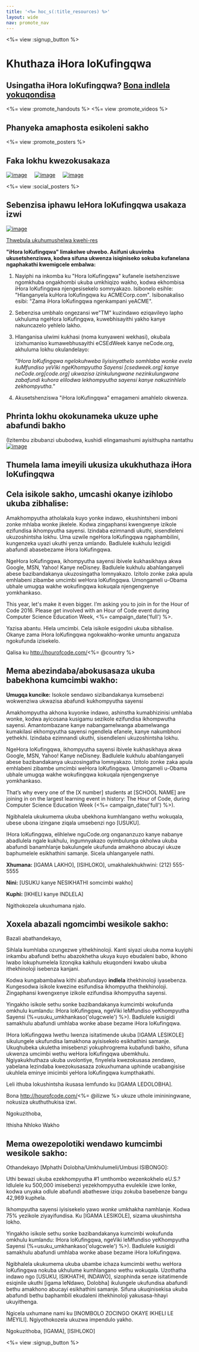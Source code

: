 ```yaml
---
title: '<%= hoc_s(:title_resources) %>'
layout: wide
nav: promote_nav
---
```

<%= view :signup_button %>

<link rel="stylesheet" type="text/css" href="/css/promote-page.css"></link>

# Khuthaza iHora loKufingqwa

## Usingatha iHora loKufingqwa? [Bona indlela yokuqondisa](<%= resolve_url('/how-to') %>)

<%= view :promote_handouts %> <%= view :promote_videos %>

<a id="posters"></a>

## Phanyeka amaphosta esikoleni sakho

<%= view :promote_posters %>

<a id="social"></a>

## Faka lokhu kwezokusakaza

[![image](/images/fit-250/social-1.jpg)](/images/social-1.jpg)&nbsp;&nbsp;&nbsp;&nbsp; [![image](/images/fit-250/social-2.jpg)](/images/social-2.jpg)&nbsp;&nbsp;&nbsp;&nbsp; [![image](/images/fit-250/social-3.jpg)](/images/social-3.jpg)&nbsp;&nbsp;&nbsp;&nbsp;

<%= view :social_posters %>

<a id="logo"></a>

## Sebenzisa iphawu leHora loKufingqwa usakaza izwi

[![image](<%= localized_image('/images/fit-200/hour-of-code-logo.png') %>)](<%= localized_image('/images/hour-of-code-logo.png') %>)

[Thwebula ukuhumushelwa kwehi-res](http://images.code.org/share/hour-of-code-logo.zip)

**"iHora loKufingqwa" limakelwe uhwebo. Asifuni ukuvimba ukusetshenziswa, kodwa sifuna ukwenza isiqiniseko sokuba kufanelana ngaphakathi kwemigcele embalwa:**

1. Nayiphi na inkomba ku "Hora loKufingqwa" kufanele isetshenziswe ngomkhuba ongakhombi ukuba umkhiqizo wakho, kodwa ekhombisa iHora loKufingqwa njengesisekelo somnyakazo. Isibonelo esihle: "Hlanganyela kuHora loKufingqwa ku ACMECorp.com". Isibonakaliso esibi: "Zama iHora loKufingqwa ngenkampani yeACME".
2. Sebenzisa umbhalo ongezansi we"TM" kuzindawo eziqavileyo lapho ukhuluma ngeHora loKufingqwa, kuwebhisayithi yakho kanye nakuncazelo yehlelo lakho.
3. Hlanganisa ulwimi kukhasi (noma kunyaweni wekhasi), okubala izixhumaniso kumawebhusayithi eCSEdWeek kanye neCode.org, akhuluma lokhu okulandelayo:
    
    *"IHora loKufingqwa ngelokuhweba liyisinyathelo somhlaba wonke evela kuMfundiso yeViki ngeKhompyutha Sayensi [csedweek.org] kanye neCode.org[code.org] ukwazisa izinkulungwane nezinkulungwane zabafundi kuhora elilodwa lekhompyutha sayensi kanye nakuzinhlelo zekhompyutha."*

4. Akusetshenziswa "iHora loKufingqwa" emagameni amahlelo okwenza.

<a id="stickers"></a>

## Phrinta lokhu okokunameka ukuze uphe abafundi bakho

(Izitembu zibubanzi ububodwa, kushidi elingamashumi ayisithupha nantathu  
[![image](/images/fit-250/hour-of-code-stickers.png)](/images/hour-of-code-stickers.pdf)

<a id="sample-emails"></a>

## Thumela lama imeyili ukusiza ukukhuthaza iHora loKufingqwa

<a id="email"></a>

## Cela isikole sakho, umcashi okanye izihlobo ukuba zibhalise:

Amakhompyutha atholakala kuyo yonke indawo, ekushintsheni imboni zonke mhlaba wonke jikelele. Kodwa zingaphansi kwengxenye izikole ezifundisa ikhompyutha sayensi. Izindaba ezimnandi ukuthi, sisendleleni ukuzoshintsha lokhu. Uma uzwile ngeHora loKufingqwa ngaphambilini, kungenzeka uyazi ukuthi yenza umlando. Badlulele kukhulu lezigidi abafundi abasebezame iHora loKufingqwa.

NgeHora loKufingqwa, ikhompyutha sayensi ibivele kukhasikhaya akwa Google, MSN, Yahoo! Kanye neDisney. Badlulele kukhulu abahlanganyeli abese bazibandakanya ukuzosingatha lomnyakazo. Izitolo zonke zaka apula emhlabeni zibambe umcimbi weHora loKufingqwa. Umongameli u-Obama ubhale umugqa wakhe wokufingqwa kokuqala njengengxenye yomkhankaso.

This year, let's make it even bigger. I’m asking you to join in for the Hour of Code 2016. Please get involved with an Hour of Code event during Computer Science Education Week, <%= campaign_date('full') %>.

Yazisa abantu. Hlela umcimbi. Cela isikole esigodini ukuba sibhalise. Okanye zama iHora loKufingqwa ngokwakho-wonke umuntu angazuza ngokufunda izisekelo.

Qalisa ku http://hourofcode.com/<%= @country %>

<a id="media-pitch"></a>

## Mema abezindaba/abokusasaza ukuba babekhona kumcimbi wakho:

**Umugqa kuncike:** Isokole sendawo sizibandakanya kumsebenzi wokwenziwa ukwazisa abafundi kukhompyutha sayensi

Amakhompyutha akhona kuyonke indawo, ashinstha kumabhizinisi umhlaba wonke, kodwa ayicosana kusigamu sezikole ezifundisa ikhompwutha sayensi. Amantombazane kanye nabangamelwanga abamelwanga kumakilasi ekhompyutha sayensi ngendlela efanele, kanye nakumbhoni yethekhi. Izindaba ezimnandi ukuthi, sisendleleni ukuzoshintsha lokhu.

NgeHora loKufingqwa, ikhompyutha sayensi ibivele kukhasikhaya akwa Google, MSN, Yahoo! Kanye neDisney. Badlulele kukhulu abahlanganyeli abese bazibandakanya ukuzosingatha lomnyakazo. Izitolo zonke zaka apula emhlabeni zibambe umcimbi weHora loKufingqwa. Umongameli u-Obama ubhale umugqa wakhe wokufingqwa kokuqala njengengxenye yomkhankaso.

That’s why every one of the [X number] students at [SCHOOL NAME] are joining in on the largest learning event in history: The Hour of Code, during Computer Science Education Week (<%= campaign_date('full') %>).

Ngibhalela ukukumema ukuba ubekhona kumhlangano wethu wokuqala, ubese ubona izingane ziqala umsebenzi ngo [USUKU].

IHora loKufingqwa, elihlelwe nguCode.org ongananzuzo kanye nabanye abadlulela ngale kukhulu, ingumnyakazo oyimbulunga okholwa ukuba abafundi banamhlanje bakulungele ukufunda amakhono abucayi ukuze baphumelele esikhathini samanje. Sicela uhlanganyele nathi.

**Xhumana:** [IGAMA LAKHO], [ISIHLOKO], umakhalekhukhwini: (212) 555-5555

**Nini:** [USUKU kanye NESIKHATHI somcimbi wakho]

**Kuphi:** [IKHELI kanye INDLELA]

Ngithokozela ukuxhumana njalo.

<a id="parents"></a>

## Xoxela abazali ngomcimbi wesikole sakho:

Bazali abathandekayo,

Sihlala kumhlaba ozungezwe yithekhinoloji. Kanti siyazi ukuba noma kuyiphi inkambu abafundi bethu abazokhetha ukuya kuyo ebudaleni babo, ikhono lwabo lokuphumelela lizonqika kakhulu ekuqondeni kwabo ukuba ithekhinoloji isebenza kanjani.

Kodwa kungabambalwa kithi abafundayo **indlela** ithekhinoloji iyasebenza. Kungesodwa isikole kwezine esifundisa ikhompyutha thekhinoloji. Zingaphansi kwengxenye izikole ezifundisa ikhompyutha sayensi.

Yingakho isikole sethu sonke bazibandakanya kumcimbi wokufunda omkhulu kumlandu: IHora loKufingqwa, ngeViki leMfundiso yeKhompyutha Sayensi (%=usuku_umkhankaso('olugcwele') %>). Badlulele kusigidi samakhulu abafundi umhlaba wonke abase bezame iHora loKufingqwa.

IHora loKufingqwa lwethu lwenza isitatimende ukuba [IGAMA LESIKOLE] sikulungele ukufundisa lamakhona ayisisekelo esikhathini samanje. Ukuqhubeka ukuletha imisebenzi yokuphrogrema kubafundi bakho, sifuna ukwenza umcimbi wethu weHora loKufingqwa ubemkhulu. Ngiyakukhuthaza ukuba uvolontiye, finyelela kwezokusasa zendawo, yabelana lezindaba kwezokusasaza zokuxhumana uphinde ucabangisise ukuhlela eminye imicimbi yeHora loKufingqwa kumpthakathi.

Leli ithuba lokushintsha ikusasa lemfundo ku [IGAMA LEDOLOBHA].

Bona http://hourofcode.com/<%= @ilizwe %> ukuze uthole imininingwane, nokusiza ukuthuthukisa izwi.

Ngokuzithoba,

Ithisha Nhloko Wakho

<a id="politicians"></a>

## Mema owezepolotiki wendawo kumcimbi wesikole sakho:

Othandekayo [Mphathi Dolobha/Umkhulumeli/Umbusi ISIBONGO]:

Uthi bewazi ukuba ezekhompyutha #1 umthombo wezenkokhelo eU.S.? Idlulele ku 500,000 imisebenzi yezekhompyutha evulekile izwe lonke, kodwa unyaka odlule abafundi abatheswe iziqu zokuba basebenze bangu 42,969 kuphela.

Ikhompyutha sayensi iyisisekelo yawo *wonke* umkhakha namhlanje. Kodwa 75% yezikole ziyayifundisa. Ku [IGAMA LESIKOLE], sizama ukushintsha lokho.

Yingakho isikole sethu sonke bazibandakanya kumcimbi wokufunda omkhulu kumlandu: IHora loKufingqwa, ngeViki leMfundiso yeKhompyutha Sayensi (%=usuku_umkhankaso('olugcwele') %>). Badlulele kusigidi samakhulu abafundi umhlaba wonke abase bezame iHora loKufingqwa.

Ngibhalela ukukumema ukuba ubambe ichaza kumcimbi wethu weHora loKufingqwa nokuba ukhulume kumhlangano wethu wokuqala. Uzothatha indawo ngo [USUKU, ISIKHATHI, INDAWO], sizophinda senze isitatimende esiqinile ukuthi [igama leNdawo, Dolobha] ikulungele ukufundisa abafundi bethu amakhono abucayi esikhathini samanje. Sifuna ukuqinisekisa ukuba abafundi bethu baphambili ekudaleni ithekhinoloji yakusasa-hhayi ukuyithenga.

Ngicela uxhumane nami ku [INOMBOLO ZOCINGO OKAYE IKHELI LE IMEYILI]. Ngiyothokozela ukuzwa impendulo yakho.

Ngokuzithoba, [IGAMA], [ISIHLOKO]

<%= view :signup_button %>